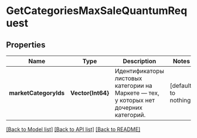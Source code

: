 # GetCategoriesMaxSaleQuantumRequest


## Properties
Name | Type | Description | Notes
------------ | ------------- | ------------- | -------------
**marketCategoryIds** | **Vector{Int64}** | Идентификаторы листовых категории на Маркете — тех, у которых нет дочерних категорий. | [default to nothing]


[[Back to Model list]](../README.md#models) [[Back to API list]](../README.md#api-endpoints) [[Back to README]](../README.md)



